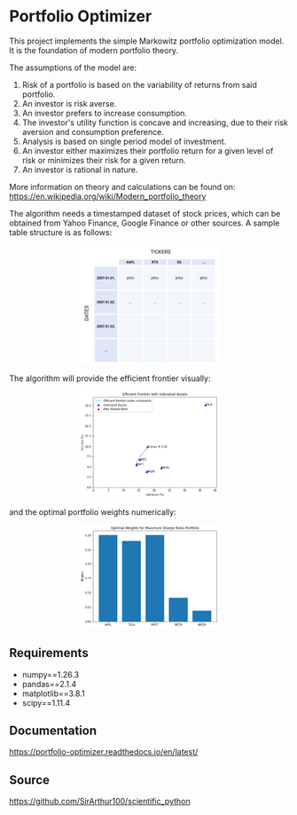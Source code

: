 # Portfolio Optimizer

This project implements the simple Markowitz portfolio optimization model.
It is the foundation of modern portfolio theory.

The assumptions of the model are:

1. Risk of a portfolio is based on the variability of returns from said portfolio.
2. An investor is risk averse.
3. An investor prefers to increase consumption.
4. The investor's utility function is concave and increasing, due to their risk aversion and consumption preference.
5. Analysis is based on single period model of investment.
6. An investor either maximizes their portfolio return for a given level of risk or minimizes their risk for a given return.
7. An investor is rational in nature.

More information on theory and calculations can be found on:
https://en.wikipedia.org/wiki/Modern_portfolio_theory

The algorithm needs a timestamped dataset of stock prices,
which can be obtained from Yahoo Finance, Google Finance or other sources.
A sample table structure is as follows:

<div align="center">
<img src="https://github.com/SirArthur100/scientific_python/raw/main/docs/source/images/table.png" width="50%">
</div>

The algorithm will provide the efficient frontier visually:

<div align="center">
<img src="https://github.com/SirArthur100/scientific_python/raw/main/docs/source/images/illustration.png" width="50%">
</div>

and the optimal portfolio weights numerically:

<div align="center">
<img src="https://github.com/SirArthur100/scientific_python/raw/main/docs/source/images/weights.png" width="50%">
</div>

## Requirements
- numpy==1.26.3
- pandas==2.1.4
- matplotlib==3.8.1
- scipy==1.11.4

## Documentation
https://portfolio-optimizer.readthedocs.io/en/latest/

## Source
https://github.com/SirArthur100/scientific_python
